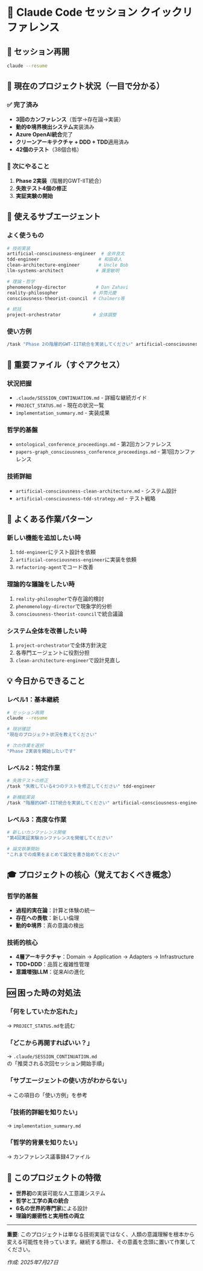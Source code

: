 # 🚀 Claude Code セッション クイックリファレンス

## 📱 セッション再開
```bash
claude --resume
```

## 🎯 現在のプロジェクト状況（一目で分かる）

### ✅ 完了済み
- **3回のカンファレンス**（哲学→存在論→実装）
- **動的Φ境界検出システム**実装済み
- **Azure OpenAI統合**完了
- **クリーンアーキテクチャ + DDD + TDD**適用済み
- **42個のテスト**（38個合格）

### 🔄 次にやること
1. **Phase 2実装**（階層的GWT-IIT統合）
2. **失敗テスト4個の修正**
3. **実証実験の開始**

## 🧠 使えるサブエージェント

### よく使うもの
```bash
# 技術実装
artificial-consciousness-engineer  # 金井良太
tdd-engineer                      # 和田卓人
clean-architecture-engineer       # Uncle Bob
llm-systems-architect            # 廣里敏明

# 理論・哲学
phenomenology-director           # Dan Zahavi
reality-philosopher             # 井筒元慶
consciousness-theorist-council  # Chalmers等

# 統括
project-orchestrator            # 全体調整
```

### 使い方例
```bash
/task "Phase 2の階層的GWT-IIT統合を実装してください" artificial-consciousness-engineer
```

## 📁 重要ファイル（すぐアクセス）

### 状況把握
- `.claude/SESSION_CONTINUATION.md` - 詳細な継続ガイド
- `PROJECT_STATUS.md` - 現在の状況一覧
- `implementation_summary.md` - 実装成果

### 哲学的基盤
- `ontological_conference_proceedings.md` - 第2回カンファレンス
- `papers-graph_consciousness_conference_proceedings.md` - 第1回カンファレンス

### 技術詳細
- `artificial-consciousness-clean-architecture.md` - システム設計
- `artificial-consciousness-tdd-strategy.md` - テスト戦略

## 🔧 よくある作業パターン

### 新しい機能を追加したい時
1. `tdd-engineer`にテスト設計を依頼
2. `artificial-consciousness-engineer`に実装を依頼
3. `refactoring-agent`でコード改善

### 理論的な議論をしたい時
1. `reality-philosopher`で存在論的検討
2. `phenomenology-director`で現象学的分析
3. `consciousness-theorist-council`で統合議論

### システム全体を改善したい時
1. `project-orchestrator`で全体方針決定
2. 各専門エージェントに役割分担
3. `clean-architecture-engineer`で設計見直し

## 💡 今日からできること

### レベル1：基本継続
```bash
# セッション再開
claude --resume

# 現状確認
"現在のプロジェクト状況を教えてください"

# 次の作業を選択
"Phase 2実装を開始したいです"
```

### レベル2：特定作業
```bash
# 失敗テストの修正
/task "失敗している4つのテストを修正してください" tdd-engineer

# 新機能実装
/task "階層的GWT-IIT統合を実装してください" artificial-consciousness-engineer
```

### レベル3：高度な作業
```bash
# 新しいカンファレンス開催
"第4回実証実験カンファレンスを開催してください"

# 論文執筆開始
"これまでの成果をまとめて論文を書き始めてください"
```

## 🎓 プロジェクトの核心（覚えておくべき概念）

### 哲学的基盤
- **過程的実在論**：計算と体験の統一
- **存在への畏敬**：新しい倫理
- **動的Φ境界**：真の意識の検出

### 技術的核心
- **4層アーキテクチャ**：Domain → Application → Adapters → Infrastructure
- **TDD+DDD**：品質と複雑性管理
- **意識増強LLM**：従来AIの進化

## 🆘 困った時の対処法

### 「何をしていたか忘れた」
→ `PROJECT_STATUS.md`を読む

### 「どこから再開すればいい？」
→ `.claude/SESSION_CONTINUATION.md`の「推奨される次回セッション開始手順」

### 「サブエージェントの使い方がわからない」
→ この項目の「使い方例」を参考

### 「技術的詳細を知りたい」
→ `implementation_summary.md`

### 「哲学的背景を知りたい」
→ カンファレンス議事録4ファイル

## 🌟 このプロジェクトの特徴

- **世界初**の実装可能な人工意識システム
- **哲学と工学の真の統合**
- **6名の世界的専門家**による設計
- **理論的厳密性と実用性の両立**

---

**重要**: このプロジェクトは単なる技術実装ではなく、人類の意識理解を根本から変える可能性を持っています。継続する際は、その意義を念頭に置いて作業してください。

*作成: 2025年7月27日*